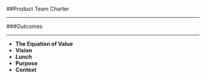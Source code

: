 <!-- .slide: data-background="resources/footer.svg" data-background-size="contain" data-background-position="bottom"  -->

##Product Team Charter
- - -
###Outcomes
- - -
* **The Equation of Value** <!-- .element: style="color:#e0dfe4"; -->
* **Vision**  <!-- .element: style="color:#e0dfe4"; -->
* _**Lunch**_   <!-- .element: style="color:#e0dfe4"; -->
* **Purpose**
* **Context**  <!-- .element: style="color:#e0dfe4"; -->

<aside class="notes">
</aside>

<br/>
<br/>
<br/>
<br/>
<br/>
<br/>
<br/>
<br/>
<br/>
<br/>
<br/>
<br/>
<br/>
<br/>
<br/>
<br/>
<br/>
<br/>
<br/>
<br/>
<br/>
